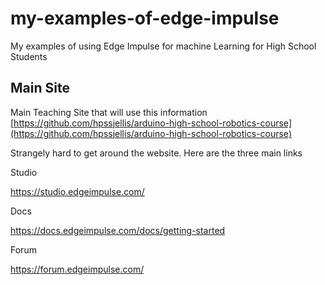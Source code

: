 # my-examples-of-edge-impulse
My examples of using Edge Impulse for machine Learning for High School Students

## Main Site
Main Teaching Site that will use this information [https://github.com/hpssjellis/arduino-high-school-robotics-course](https://github.com/hpssjellis/arduino-high-school-robotics-course)

Strangely hard to get around the website. Here are the three main links

Studio

https://studio.edgeimpulse.com/



Docs

https://docs.edgeimpulse.com/docs/getting-started

Forum

https://forum.edgeimpulse.com/




